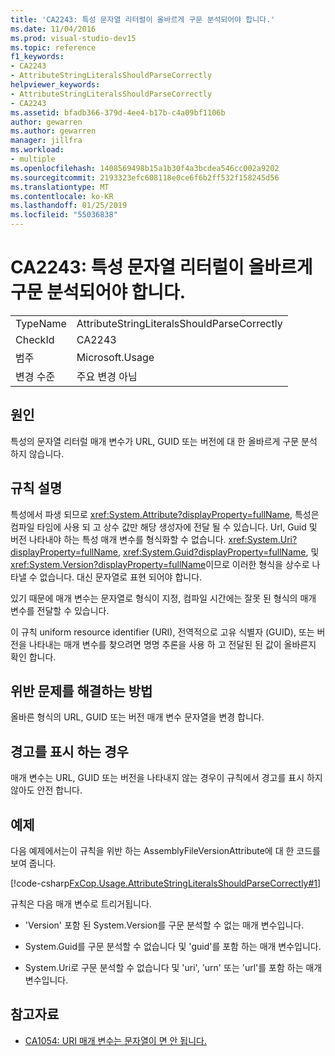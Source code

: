 ```yaml
---
title: 'CA2243: 특성 문자열 리터럴이 올바르게 구문 분석되어야 합니다.'
ms.date: 11/04/2016
ms.prod: visual-studio-dev15
ms.topic: reference
f1_keywords:
- CA2243
- AttributeStringLiteralsShouldParseCorrectly
helpviewer_keywords:
- AttributeStringLiteralsShouldParseCorrectly
- CA2243
ms.assetid: bfadb366-379d-4ee4-b17b-c4a09bf1106b
author: gewarren
ms.author: gewarren
manager: jillfra
ms.workload:
- multiple
ms.openlocfilehash: 1408569498b15a1b30f4a3bcdea546cc002a9202
ms.sourcegitcommit: 2193323efc608118e0ce6f6b2ff532f158245d56
ms.translationtype: MT
ms.contentlocale: ko-KR
ms.lasthandoff: 01/25/2019
ms.locfileid: "55036838"
---
```

# <a name="ca2243-attribute-string-literals-should-parse-correctly"></a>CA2243: 특성 문자열 리터럴이 올바르게 구문 분석되어야 합니다.

|||
|-|-|
|TypeName|AttributeStringLiteralsShouldParseCorrectly|
|CheckId|CA2243|
|범주|Microsoft.Usage|
|변경 수준|주요 변경 아님|

## <a name="cause"></a>원인
 특성의 문자열 리터럴 매개 변수가 URL, GUID 또는 버전에 대 한 올바르게 구문 분석 하지 않습니다.

## <a name="rule-description"></a>규칙 설명
 특성에서 파생 되므로 <xref:System.Attribute?displayProperty=fullName>, 특성은 컴파일 타임에 사용 되 고 상수 값만 해당 생성자에 전달 될 수 있습니다. Url, Guid 및 버전 나타내야 하는 특성 매개 변수를 형식화할 수 없습니다. <xref:System.Uri?displayProperty=fullName>, <xref:System.Guid?displayProperty=fullName>, 및 <xref:System.Version?displayProperty=fullName>이므로 이러한 형식을 상수로 나타낼 수 없습니다. 대신 문자열로 표현 되어야 합니다.

 있기 때문에 매개 변수는 문자열로 형식이 지정, 컴파일 시간에는 잘못 된 형식의 매개 변수를 전달할 수 있습니다.

 이 규칙 uniform resource identifier (URI), 전역적으로 고유 식별자 (GUID), 또는 버전을 나타내는 매개 변수를 찾으려면 명명 추론을 사용 하 고 전달된 된 값이 올바른지 확인 합니다.

## <a name="how-to-fix-violations"></a>위반 문제를 해결하는 방법
 올바른 형식의 URL, GUID 또는 버전 매개 변수 문자열을 변경 합니다.

## <a name="when-to-suppress-warnings"></a>경고를 표시 하는 경우
 매개 변수는 URL, GUID 또는 버전을 나타내지 않는 경우이 규칙에서 경고를 표시 하지 않아도 안전 합니다.

## <a name="example"></a>예제
 다음 예제에서는이 규칙을 위반 하는 AssemblyFileVersionAttribute에 대 한 코드를 보여 줍니다.

 [!code-csharp[FxCop.Usage.AttributeStringLiteralsShouldParseCorrectly#1](../code-quality/codesnippet/CSharp/ca2243-attribute-string-literals-should-parse-correctly_1.cs)]

 규칙은 다음 매개 변수로 트리거됩니다.

- 'Version' 포함 된 System.Version를 구문 분석할 수 없는 매개 변수입니다.

- System.Guid를 구문 분석할 수 없습니다 및 'guid'를 포함 하는 매개 변수입니다.

- System.Uri로 구문 분석할 수 없습니다 및 'uri', 'urn' 또는 'url'를 포함 하는 매개 변수입니다.

## <a name="see-also"></a>참고자료

- [CA1054: URI 매개 변수는 문자열이 면 안 됩니다.](../code-quality/ca1054-uri-parameters-should-not-be-strings.md)